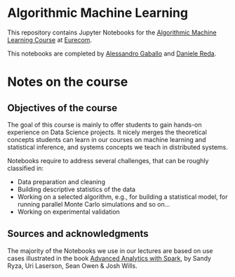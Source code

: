 # Algorithmic Machine Learning
This repository contains Jupyter Notebooks for the [Algorithmic Machine Learning Course](https://github.com/DistributedSystemsGroup/Algorithmic-Machine-Learning) at [Eurecom](http://www.eurecom.fr/en).

This notebooks are completed by [Alessandro Gaballo](http://www.github.com/alegaballo) and [Daniele Reda](http://www.github.com/rdednl).


# Notes on the course

## Objectives of the course
The goal of this course is mainly to offer students to gain hands-on experience on Data Science projects. It nicely merges the theoretical concepts students can learn in our courses on machine learning and statistical inference, and systems concepts we teach in distributed systems.

Notebooks require to address several challenges, that can be roughly classified in:

* Data preparation and cleaning
* Building descriptive statistics of the data
* Working on a selected algorithm, e.g., for building a statistical model, for running parallel Monte Carlo simulations and so on...
* Working on experimental validation

## Sources and acknowledgments
The majority of the Notebooks we use in our lectures are based on use cases illustrated in the book [Advanced Analytics with Spark](http://shop.oreilly.com/product/0636920035091.do), by Sandy Ryza, Uri Laserson, Sean Owen & Josh Wills.
